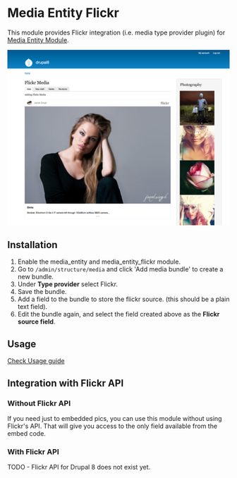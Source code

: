 # Media Entity Flickr
This module provides Flickr integration (i.e. media type
provider plugin) for [Media Entity Module](https://www.drupal.org/project/media_entity).

![media-entity-flickr](_documentation/images/4-flickr-media.jpg)

## Installation
1. Enable the media_entity and media_entity_flickr module.
2. Go to `/admin/structure/media` and click 'Add media bundle' to create a new bundle.
3. Under **Type provider** select Flickr.
4. Save the bundle.
5. Add a field to the bundle to store the flickr source. (this should be a plain text field).
6. Edit the bundle again, and select the field created above as the **Flickr source field**.

## Usage
[Check Usage guide](_documentation/USAGE.md)

## Integration with Flickr API
### Without Flickr API
If you need just to embedded pics, you can use this module without using Flickr's API. That will give you access to the only field available from the embed code.

### With Flickr API
TODO - Flickr API for Drupal 8 does not exist yet.
